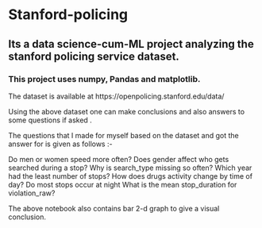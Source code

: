 # Stanford-policing
## Its a data science-cum-ML project analyzing the stanford policing service dataset.
### This project uses numpy, Pandas and matplotlib.
<p>
The dataset is available at https://openpolicing.stanford.edu/data/ </p>
  <p>
Using the above dataset one can make conclusions and also answers to some questions if asked .</p>
<p>
The questions that I made for myself based on the dataset and got the answer for is given as follows :- </p>
Do men or women speed more often?
Does gender affect who gets searched during a stop?
Why is search_type missing so often?
Which year had the least number of stops?
How does drugs activity change by time of day?
Do most stops occur at night
What is the mean stop_duration for violation_raw?

The above notebook also contains bar 2-d graph to give a visual conclusion. </p>


